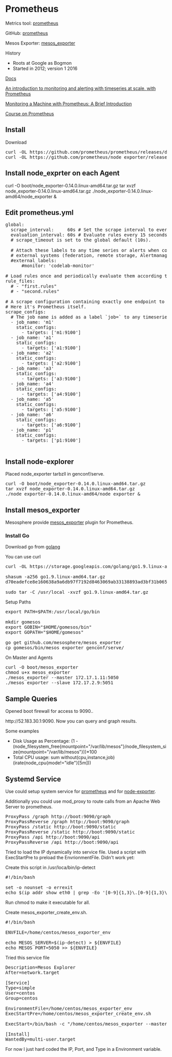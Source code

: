 # Prometheus

Metrics tool: [prometheus](https://prometheus.io)

GitHub: [prometheus](https://github.com/prometheus/prometheus)

Mesos Exporter: [mesos_exporter](https://github.com/mesosphere/mesos_exporter)


History
- Roots at Google as Bogmon
- Started in 2012; version 1 2016

[Docs](https://prometheus.io/docs/introduction/overview/)

[An introduction to monitoring and alerting with timeseries at scale, with Prometheus](https://www.youtube.com/watch?v=gNmWzkGViAY)

[Monitoring a Machine with Prometheus: A Brief Introduction](https://www.youtube.com/watch?v=WUkNnY65htQ)

[Course on Prometheus](http://training.robustperception.io/)


## Install 

Download
<pre>
curl -OL https://github.com/prometheus/prometheus/releases/download/v1.7.1/prometheus-1.7.1.linux-amd64.tar.gz
curl -OL https://github.com/prometheus/node_exporter/releases/download/v0.14.0/node_exporter-0.14.0.linux-amd64.tar.gz
</pre>

## Install node_exprter on each Agent
curl -O boot/node_exporter-0.14.0.linux-amd64.tar.gz
tar xvzf node_exporter-0.14.0.linux-amd64.tar.gz
./node_exporter-0.14.0.linux-amd64/node_exporter &

## Edit prometheus.yml

<pre>
global:
  scrape_interval:     60s # Set the scrape interval to every 15 seconds. Default is every 1 minute.
  evaluation_interval: 60s # Evaluate rules every 15 seconds. The default is every 1 minute.
  # scrape_timeout is set to the global default (10s).

  # Attach these labels to any time series or alerts when communicating with
  # external systems (federation, remote storage, Alertmanager).
  #external_labels:
      #monitor: 'codelab-monitor'

# Load rules once and periodically evaluate them according to the global 'evaluation_interval'.
rule_files:
  # - "first.rules"
  # - "second.rules"

# A scrape configuration containing exactly one endpoint to scrape:
# Here it's Prometheus itself.
scrape_configs:
  # The job name is added as a label `job=<job_name>` to any timeseries scraped from this config.
  - job_name: 'm1'
    static_configs:
      - targets: ['m1:9100']
  - job_name: 'a1'
    static_configs:
      - targets: ['a1:9100']
  - job_name: 'a2'
    static_configs:
      - targets: ['a2:9100']
  - job_name: 'a3'
    static_configs:
      - targets: ['a3:9100']
  - job_name: 'a4'
    static_configs:
      - targets: ['a4:9100']
  - job_name: 'a5'
    static_configs:
      - targets: ['a5:9100']
  - job_name: 'a6'
    static_configs:
      - targets: ['a6:9100']
  - job_name: 'p1'
    static_configs:
      - targets: ['p1:9100']

</pre>

## Install node-explorer

Placed node_exporter tarbzll in genconf/serve.

<pre>
curl -O boot/node_exporter-0.14.0.linux-amd64.tar.gz
tar xvzf node_exporter-0.14.0.linux-amd64.tar.gz
./node_exporter-0.14.0.linux-amd64/node_exporter &
</pre>

## Install mesos_exporter

Mesosphere provide [mesos_exporter](https://github.com/mesosphere/mesos_exporter) plugin for Prometheus.

### Install Go 

Download go from [golang](https://golang.org/dl/)

You can use curl

<pre>
curl -OL https://storage.googleapis.com/golang/go1.9.linux-amd64.tar.gz

shasum -a256 go1.9.linux-amd64.tar.gz 
d70eadefce8e160638a9a6db97f7192d8463069ab33138893ad3bf31b0650a79  go1.9.linux-amd64.tar.gz

sudo tar -C /usr/local -xvzf go1.9.linux-amd64.tar.gz 
</pre>

Setup Paths

<pre>
export PATH=$PATH:/usr/local/go/bin

mkdir gomesos
export GOBIN="$HOME/gomesos/bin"
export GOPATH="$HOME/gomesos"

go get github.com/mesosphere/mesos_exporter
cp gomesos/bin/mesos_exporter genconf/serve/
</pre>

On Master and Agents

<pre>
curl -O boot/mesos_exporter
chmod u+x mesos_exporter
./mesos_exporter --master 172.17.1.11:5050
./mesos_exporter --slave 172.17.2.9:5051
</pre>

## Sample Queries

Opened boot firewall for access to 9090..

http:<i></i>//52.183.30.1:9090.  Now you can query and graph results.

Some examples
- Disk Usage as Percentage: (1 - (node_filesystem_free{mountpoint="/var/lib/mesos"}/node_filesystem_size{mountpoint="/var/lib/mesos"}))*100
- Total CPU usage: sum without(cpu,instance,job)(irate(node_cpu{mode!="idle"}[5m]))


## Systemd Service
Use could setup system service for [prometheus](prometheus.service) and for [node-exporter](node-exporter.service). 

Additionally you could use mod_proxy to route calls from an Apache Web Server to prometheus. 

<pre>
ProxyPass /graph http://boot:9090/graph
ProxyPassReverse /graph http://boot:9090/graph
ProxyPass /static http://boot:9090/static
ProxyPassReverse /static http://boot:9090/static
ProxyPass /api http://boot:9090/api
ProxyPassReverse /api http://boot:9090/api
</pre>

Tried to load the IP dynamically into service file. Used a script with ExecStartPre to preload the EnvrionmentFile.  Didn't work yet: 

Create this script in /usr/loca/bin/ip-detect
<pre>
#!/bin/bash

set -o nounset -o errexit
echo $(ip addr show eth0 | grep -Eo '[0-9]{1,3}\.[0-9]{1,3}\.[0-9]{1,3}\.[0-9]{1,3}' | head -1
</pre>

Run chmod to make it executable for all.

Create mesos_exporter_create_env.sh.

<pre>
#!/bin/bash

ENVFILE=/home/centos/mesos_exporter_env

echo MESOS_SERVER=$(ip-detect) > ${ENVFILE}
echo MESOS_PORT=5050 >> ${ENVFILE}
</pre>

Tried this service file

<pre>
Description=Mesos Explorer
After=network.target

[Service]
Type=simple
User=centos
Group=centos

EnvironmentFile=/home/centos/mesos_exporter_env
ExecStartPre=/home/centos/mesos_exporter_create_env.sh

ExecStart=/bin/bash -c "/home/centos/mesos_exporter --master http://${MESOS_SERVER}:${MESOS_PORT}"

[Install]
WantedBy=multi-user.target
</pre>

For now I just hard coded the IP, Port, and Type in a Environment variable.

